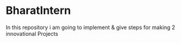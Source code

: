 # BharatIntern
In this repository i am going to implement &amp; give steps for making 2 innovational Projects
